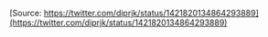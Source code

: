 [Source: https://twitter.com/diprjk/status/1421820134864293889](https://twitter.com/diprjk/status/1421820134864293889)